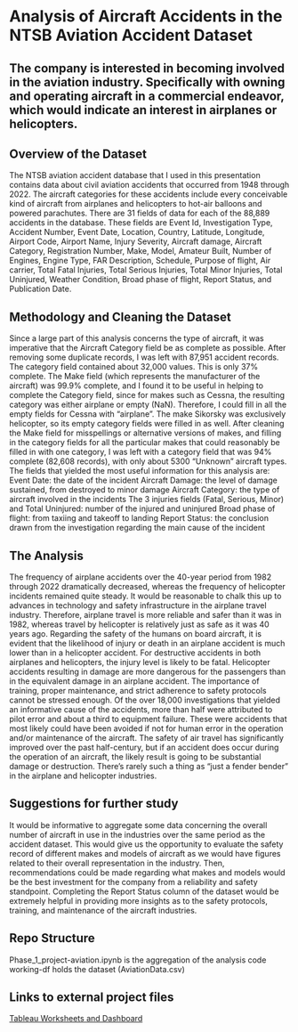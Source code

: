# Analysis of Aircraft Accidents in the NTSB Aviation Accident Dataset
## The company is interested in becoming involved in the aviation industry. Specifically with owning and operating aircraft in a commercial endeavor, which would indicate an interest in airplanes or helicopters.
## Overview of the Dataset
The NTSB aviation accident database that I used in this presentation contains data about civil aviation accidents that occurred from 1948 through 2022. The aircraft categories for these accidents include every conceivable kind of aircraft from airplanes and helicopters to hot-air balloons and powered parachutes.
There are 31 fields of data for each of the 88,889 accidents in the database. These fields are Event Id, Investigation Type, Accident Number, Event Date, Location, Country, Latitude, Longitude, Airport Code, Airport Name, Injury Severity, Aircraft damage, Aircraft Category, Registration Number, Make, Model, Amateur Built, Number of Engines, Engine Type, FAR Description, Schedule, Purpose of flight, Air carrier, Total Fatal Injuries, Total Serious Injuries, Total Minor Injuries, Total Uninjured, Weather Condition, Broad phase of flight, Report Status, and Publication Date.
## Methodology and Cleaning the Dataset
Since a large part of this analysis concerns the type of aircraft, it was imperative that the Aircraft Category field be as complete as possible. After removing some duplicate records, I was left with 87,951 accident records. The category field contained about 32,000 values. This is only 37% complete. The Make field (which represents the manufacturer of the aircraft) was 99.9% complete, and I found it to be useful in helping to complete the Category field, since for makes such as Cessna, the resulting category was either airplane or empty (NaN). Therefore, I could fill in all the empty fields for Cessna with “airplane”. The make Sikorsky was exclusively helicopter, so its empty category fields were filled in as well.
After cleaning the Make field for misspellings or alternative versions of makes, and filling in the category fields for all the particular makes that could reasonably be filled in with one category, I was left with a category field that was 94% complete (82,608 records), with only about 5300 “Unknown” aircraft types. 
The fields that yielded the most useful information for this analysis are:
Event Date: the date of the incident
Aircraft Damage: the level of damage sustained, from destroyed to minor damage
Aircraft Category: the type of aircraft involved in the incidents
The 3 injuries fields (Fatal, Serious, Minor) and Total Uninjured: number of the injured and uninjured
Broad phase of flight: from taxiing and takeoff to landing
Report Status: the conclusion drawn from the investigation regarding the main cause of the incident
## The Analysis
The frequency of airplane accidents over the 40-year period from 1982 through 2022 dramatically decreased, whereas the frequency of helicopter incidents remained quite steady. It would be reasonable to chalk this up to advances in technology and safety infrastructure in the airplane travel industry. Therefore, airplane travel is more reliable and safer than it was in 1982, whereas travel by helicopter is relatively just as safe as it was 40 years ago.
Regarding the safety of the humans on board aircraft, it is evident that the likelihood of injury or death in an airplane accident is much lower than in a helicopter accident.
For destructive accidents in both airplanes and helicopters, the injury level is likely to be fatal.
Helicopter accidents resulting in damage are more dangerous for the passengers than in the equivalent damage in an airplane accident.
The importance of training, proper maintenance, and strict adherence to safety protocols cannot be stressed enough. Of the over 18,000 investigations that yielded an informative cause of the accidents, more than half were attributed to pilot error and about a third to equipment failure. These were accidents that most likely could have been avoided if not for human error in the operation and/or maintenance of the aircraft.
The safety of air travel has significantly improved over the past half-century, but if an accident does occur during the operation of an aircraft, the likely result is going to be substantial damage or destruction. There’s rarely such a thing as “just a fender bender” in the airplane and helicopter industries.
## Suggestions for further study
It would be informative to aggregate some data concerning the overall number of aircraft in use in the industries over the same period as the accident dataset. This would give us the opportunity to evaluate the safety record of different makes and models of aircraft as we would have figures related to their overall representation in the industry. Then, recommendations could be made regarding what makes and models would be the best investment for the company from a reliability and safety standpoint.
Completing the Report Status column of the dataset would be extremely helpful in providing more insights as to the safety protocols, training, and maintenance of the aircraft industries.
## Repo Structure
Phase_1_project-aviation.ipynb is the aggregation of the analysis code
working-df holds the dataset (AviationData.csv)
## Links to external project files
<a href="https://public.tableau.com/views/Aviation_17434275679900/phaseanddamage?:language=en-US&:sid=&:redirect=auth&:display_count=n&:origin=viz_share_link" target="_blank">Tableau Worksheets and Dashboard</a>
